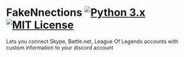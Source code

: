 # FakeNnections [![Python 3.x](https://img.shields.io/badge/PYTHON-3.X-blueviolet?style=for-the-badge)](http://www.python.org/download/) [![MIT License](https://img.shields.io/badge/LICENSE-MIT-brightgreen?style=for-the-badge)](https://github.com/AXDZ/FakeNnections/blob/master/LICENSE)
Lets you connect Skype, Battle.net, League Of Legends accounts with custom information to your discord account
